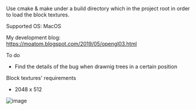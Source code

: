 Use cmake & make under a build directory which in the project root in order to load the block textures.

Supported OS: MacOS

My development blog: https://moatom.blogspot.com/2019/05/opengl03.html

To do
- Find the details of the bug when drawnig trees in a certain position

Block textures' requirements
- 2048 x 512

![image](https://user-images.githubusercontent.com/37573952/57754609-cdb3fc00-7729-11e9-8e23-8bdd51c195b7.png)
